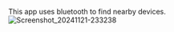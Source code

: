 This app uses bluetooth to find nearby devices.
![Screenshot_20241121-233238](https://github.com/user-attachments/assets/1d4a32bc-c3d0-4263-9ade-a5f9daa95b98)

